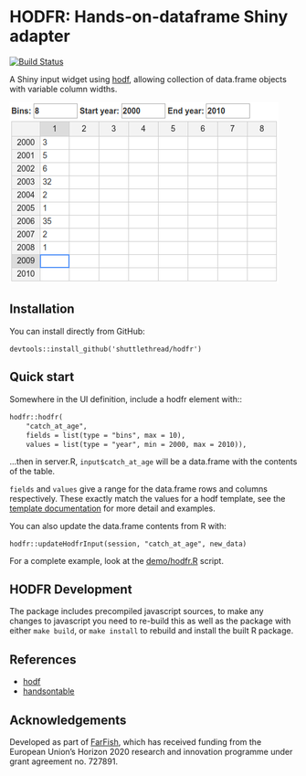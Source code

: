# HODFR: Hands-on-dataframe Shiny adapter

[![Build Status](https://travis-ci.org/shuttlethread/hodfr.svg?branch=master)](https://travis-ci.org/shuttlethread/hodfr)

A Shiny input widget using [hodf](https://github.com/shuttlethread/hodf), allowing collection of data.frame objects with variable column widths.

![hodfr screenshot](https://raw.githubusercontent.com/shuttlethread/hodf/master/screenshot.png)

## Installation

You can install directly from GitHub:

    devtools::install_github('shuttlethread/hodfr')

## Quick start

Somewhere in the UI definition, include a hodfr element with::

    hodfr::hodfr(
        "catch_at_age",
        fields = list(type = "bins", max = 10),
        values = list(type = "year", min = 2000, max = 2010)),

...then in server.R, ``input$catch_at_age`` will be a data.frame with the
contents of the table.

``fields`` and ``values`` give a range for the data.frame rows and columns
respectively. These exactly match the values for a hodf template, see the
[template documentation](https://github.com/shuttlethread/hodf/blob/master/README.md#templates)
for more detail and examples.

You can also update the data.frame contents from R with:

    hodfr::updateHodfrInput(session, "catch_at_age", new_data)

For a complete example, look at the [demo/hodfr.R](https://github.com/shuttlethread/hodfr/blob/master/demo/hodfr.R) script.

## HODFR Development

The package includes precompiled javascript sources, to make any changes to
javascript you need to re-build this as well as the package with either ``make
build``, or ``make install`` to rebuild and install the built R package.

## References

* [hodf](https://github.com/shuttlethread/hodf)
* [handsontable](https://handsontable.com/)

## Acknowledgements

Developed as part of [FarFish](https://www.farfish.eu/), which has received funding from the European Union’s Horizon 2020 research and innovation programme under grant agreement no. 727891.
